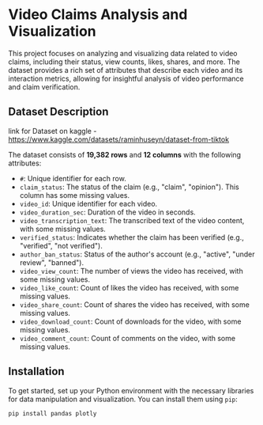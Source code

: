 # Video Claims Analysis and Visualization

This project focuses on analyzing and visualizing data related to video claims, including their status, view counts, likes, shares, and more. The dataset provides a rich set of attributes that describe each video and its interaction metrics, allowing for insightful analysis of video performance and claim verification.

## Dataset Description

link for Dataset on kaggle - https://www.kaggle.com/datasets/raminhuseyn/dataset-from-tiktok


The dataset consists of **19,382 rows** and **12 columns** with the following attributes:

- `#`: Unique identifier for each row.
- `claim_status`: The status of the claim (e.g., "claim", "opinion"). This column has some missing values.
- `video_id`: Unique identifier for each video.
- `video_duration_sec`: Duration of the video in seconds.
- `video_transcription_text`: The transcribed text of the video content, with some missing values.
- `verified_status`: Indicates whether the claim has been verified (e.g., "verified", "not verified").
- `author_ban_status`: Status of the author's account (e.g., "active", "under review", "banned").
- `video_view_count`: The number of views the video has received, with some missing values.
- `video_like_count`: Count of likes the video has received, with some missing values.
- `video_share_count`: Count of shares the video has received, with some missing values.
- `video_download_count`: Count of downloads for the video, with some missing values.
- `video_comment_count`: Count of comments on the video, with some missing values.

## Installation

To get started, set up your Python environment with the necessary libraries for data manipulation and visualization. You can install them using `pip`:

```bash
pip install pandas plotly


